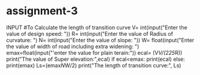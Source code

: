 # assignment-3
INPUT
#To Calculate the length of transition curve
V= int(input("Enter the value of design speed: "))
R= int(input("Enter the value of Radius of curvature: ")
N= int(input("Enter the value of slope: "))
W= float(input("Enter the value of width of road including extra widening: ")
emax=float(input("'enter the value for plain terain:"))
ecal= (V*V/(225*R))
print("The value of Super elevation:",ecal) if ecal<emax:
print(ecal) else:
print(emax) Ls=(emax*N*W/2)
print("The length of transition curve:", Ls)
